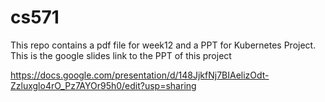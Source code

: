 # cs571
This repo contains a pdf file for week12 and a PPT for Kubernetes Project.
This is the google slides link to the PPT of this project

https://docs.google.com/presentation/d/148JjkfNj7BIAelizOdt-Zzluxglo4rO_Pz7AYOr95h0/edit?usp=sharing
